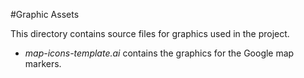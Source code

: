 #Graphic Assets

This directory contains source files for graphics used in the project.

- *map-icons-template.ai* contains the graphics for the Google map markers.